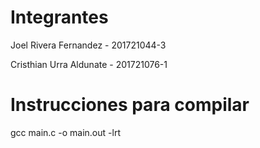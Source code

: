 # Integrantes  

Joel Rivera Fernandez - 201721044-3

Cristhian Urra Aldunate - 201721076-1

# Instrucciones para compilar

gcc main.c -o main.out -lrt
